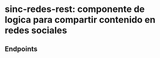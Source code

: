 sinc-redes-rest: componente de logica para compartir contenido en redes sociales
========================

Endpoints
-------------------------

